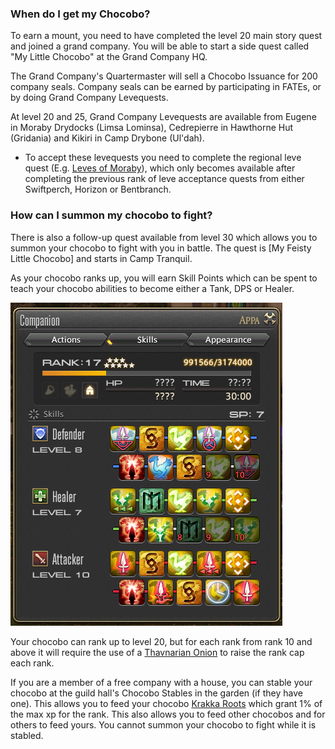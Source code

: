### When do I get my Chocobo?

To earn a mount, you need to have completed the level 20 main story quest and joined a grand company. You will be able to start a side quest called "My Little Chocobo" at the Grand Company HQ.

The Grand Company's Quartermaster will sell a Chocobo Issuance for 200 company seals. Company seals can be earned by participating in FATEs, or by doing Grand Company Levequests.

At level 20 and 25, Grand Company Levequests are available from Eugene in Moraby Drydocks (Limsa Lominsa), Cedrepierre in Hawthorne Hut (Gridania) and Kikiri in Camp Drybone (Ul'dah).
- To accept these levequests you need to complete the regional leve quest (E.g. [Leves of Moraby](http://ffxiv.gamerescape.com/wiki/Leves_of_Moraby)), which only becomes available after completing the previous rank of leve acceptance quests from either Swiftperch, Horizon or Bentbranch.

### How can I summon my chocobo to fight?

There is also a follow-up quest available from level 30 which allows you to summon your chocobo to fight with you in battle. The quest is [My Feisty Little Chocobo] and starts in Camp Tranquil.

As your chocobo ranks up, you will earn Skill Points which can be spent to teach your chocobo abilities to become either a Tank, DPS or Healer.

![You can spend skill points on your chocobo](../img/companion.png)

Your chocobo can rank up to level 20, but for each rank from rank 10 and above it will require the use of a [Thavnarian Onion](http://ffxiv.gamerescape.com/wiki/Thavnairian_Onion) to raise the rank cap each rank.

If you are a member of a free company with a house, you can stable your chocobo at the guild hall's Chocobo Stables in the garden (if they have one). This allows you to feed your chocobo [Krakka Roots](http://ffxiv.gamerescape.com/wiki/Krakka_Root) which grant 1% of the max xp for the rank. This also allows you to feed other chocobos and for others to feed yours. You cannot summon your chocobo to fight while it is stabled.
